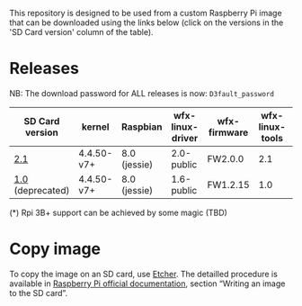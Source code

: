 This repository is designed to be used from a custom Raspberry Pi image that can be downloaded using the links below (click on the versions in the 'SD Card version' column of the table).


Releases
========

NB: The download password for ALL releases is now: `D3fault_password`


| SD Card version | kernel     | Raspbian     | wfx-linux-driver | wfx-firmware | wfx-linux-tools | RPi 2B  | RPi 3B | RPi 3B+ |
|-----------------|------------|--------------|------------------|--------------|-----------------|-------- |--------|---------|
| [2.1](https://webftp.silabs.com/download?domain=silabs.com&id=063a89e1b8b346be901fcce7b2978ded-7be97ccde747472583d37176e11cf136)                           | 4.4.50-v7+ | 8.0 (jessie) | 2.0-public       | FW2.0.0      | 2.1             | yes     | yes    | no (*)  | 
| [1.0](https://webftp.silabs.com/download?domain=silabs.com&id=92a1439336474a1783398737dd38d86d-27e4863b12ca42b4aa0268188a29e1ae) (deprecated)      | 4.4.50-v7+ | 8.0 (jessie) | 1.6-public       | FW1.2.15     | 1.0             | yes     | yes    | no (*)  | 
 
(*) Rpi 3B+ support can be achieved by some magic (TBD)


Copy image
==========

To copy the image on an SD card, use [Etcher](https://etcher.io/).
The detailled procedure is available in [Raspberry Pi official documentation](https://www.raspberrypi.org/documentation/installation/installing-images/README.md), section “Writing an image to the SD card”.
